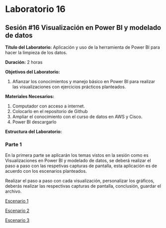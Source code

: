 # Laboratorio 16

## Sesión #16 Visualización en Power BI y modelado de datos

**Título del Laboratorio:** Aplicación y uso de la herramienta de Power BI para hacer la limpieza de los datos.

**Duración:** 2 horas

**Objetivos del Laboratorio:**

1. Afianzar los conocimientos y manejo básico en Power BI para realizar las visualizaciones con ejercicios prácticos planteados.

**Materiales Necesarios:**

1. Computador con acceso a internet.
2. Colocarlo en el repositorio de Github
3. Ampliar el conocimiento con el curso de datos en AWS y Cisco.
4. Power BI descargarlo

**Estructura del Laboratorio:**

### Parte 1

En la primera parte se aplicarán los temas vistos en la sesión como es Visualizaciones en Power BI y modelado de datos, se deberá realizar el paso a paso con las respetivas capturas de pantalla, esta aplicación es de acuerdo con los escenarios planteados.

Realizar el paso a paso con cada visualización, personalizar los gráficos, deberás realizar las respectivas capturas de pantalla, conclusión, guardar el archivo.

[Escenario 1](lab16_1)

[Escenario 2](lab16_2)

[Escenario 3](lab16_3)
